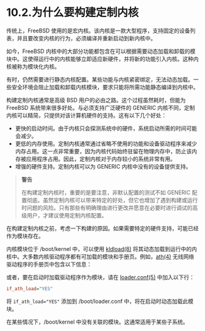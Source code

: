 # 10.2.为什么要构建定制内核

传统上，FreeBSD 使用的是宏内核。该内核是一款大型程序，支持固定的设备列表，并且要改变内核的行为，必须编译并重新启动到新内核中。

如今，FreeBSD 内核中的大部分功能都包含在可以根据需要动态加载和卸载的模块中。这使得运行中的内核能够立即适应新硬件，并将新的功能引入内核。这种内核被称为模块化内核。

有时，仍然需要进行静态内核配置。某些功能与内核紧密绑定，无法动态加载。一些安全环境会阻止加载和卸载内核模块，要求只能将所需功能静态编译到内核中。

构建定制内核通常是高级 BSD 用户的必由之路。这个过程虽然耗时，但能为 FreeBSD 系统带来很多好处。与必须支持广泛硬件的 GENERIC 内核不同，定制内核可以精简，只提供对该计算机硬件的支持。这有以下几个好处：

* 更快的启动时间。由于内核只会探测系统中的硬件，系统启动所需的时间可能会减少。
* 更低的内存使用。定制内核通常通过省略不使用的功能和设备驱动程序来减少内存占用。这一点非常重要，因为内核代码始终驻留在物理内存中，防止该内存被应用程序占用。因此，定制内核对于内存较小的系统非常有用。
* 增强的硬件支持。定制内核可以为 GENERIC 内核中没有的设备提供支持。

>**警告**
>
> 在构建定制内核时，重要的是要注意，非默认配置的测试不如 GENERIC 配置彻底。虽然定制内核可以带来特定的好处，但它也增加了遇到构建或运行时问题的风险。只有那些有明确理由进行更改并愿意在必要时进行调试的高级用户，才建议使用定制内核配置。

在构建定制内核之前，考虑一下构建的原因。如果需要特定的硬件支持，可能已经作为模块存在。

内核模块位于 /boot/kernel 中，可以使用 [kldload(8)](https://man.freebsd.org/cgi/man.cgi?query=kldload&sektion=8&format=html) 将其动态加载到运行中的内核中。大多数内核驱动程序都有可加载的模块和手册页。例如，[ath(4)](https://man.freebsd.org/cgi/man.cgi?query=ath&sektion=4&format=html) 无线网络驱动程序的手册页中包含以下信息：

或者，要在启动时加载驱动程序作为模块，请在 [loader.conf(5)](https://man.freebsd.org/cgi/man.cgi?query=loader.conf&sektion=5&format=html) 中加入以下行：

```ini
if_ath_load="YES"
```

将 `if_ath_load="YES"` 添加到 /boot/loader.conf 中，将在启动时动态加载此模块。

在某些情况下，/boot/kernel 中没有关联的模块。这通常适用于某些子系统。
